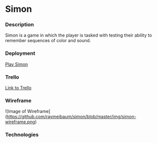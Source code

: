 # Simon

### Description
Simon is a game in which the player is tasked with testing their ability to remember sequences of color and sound.

### Deployment
<a href="https://raymeibaum.github.io/simon/">Play Simon</a>
### Trello
<a href="https://trello.com/b/rmXfYsDm/simon">Link to Trello</a>
### Wireframe
![Image of Wireframe]
(https://github.com/raymeibaum/simon/blob/master/img/simon-wireframe.png)
### Technologies
